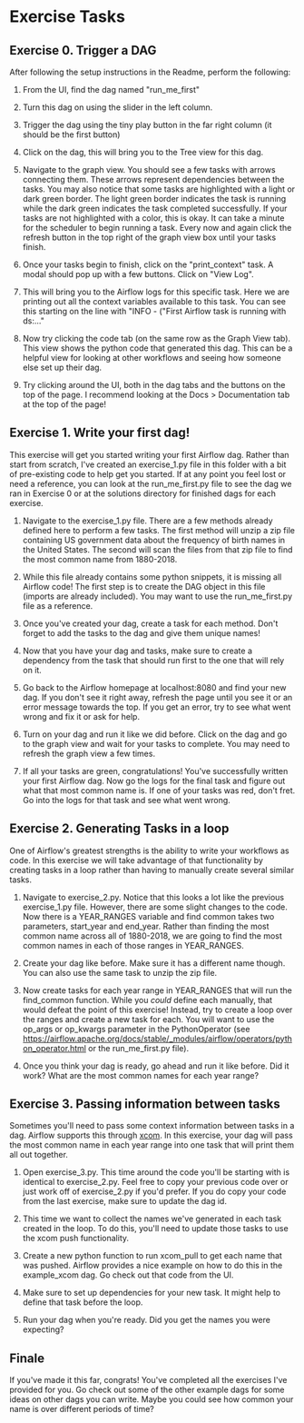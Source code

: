 # Exercise Tasks

## Exercise 0. Trigger a DAG

After following the setup instructions in the Readme, perform the following:

1. From the UI, find the dag named "run_me_first"

2. Turn this dag on using the slider in the left column.

3. Trigger the dag using the tiny play button in the far right column (it should be the first button)

4. Click on the dag, this will bring you to the Tree view for this dag.

5. Navigate to the graph view. You should see a few tasks with arrows connecting them. These arrows represent dependencies between the tasks. You may also notice that some tasks are highlighted with a light or dark green border. The light green border indicates the task is running while the dark green indicates the task completed successfully. If your tasks are not highlighted with a color, this is okay. It can take a minute for the scheduler to begin running a task. Every now and again click the refresh button in the top right of the graph view box until your tasks finish.

6. Once your tasks begin to finish, click on the "print_context" task. A modal should pop up with a few buttons. Click on "View Log".

7. This will bring you to the Airflow logs for this specific task. Here we are printing out all the context variables available to this task. You can see this starting on the line with "INFO - ("First Airflow task is running with ds:..."

8. Now try clicking the code tab (on the same row as the Graph View tab). This view shows the python code that generated this dag. This can be a helpful view for looking at other workflows and seeing how someone else set up their dag.

9. Try clicking around the UI, both in the dag tabs and the buttons on the top of the page. I recommend looking at the Docs > Documentation tab at the top of the page!

## Exercise 1. Write your first dag!

This exercise will get you started writing your first Airflow dag. Rather than start from scratch, I've created an exercise_1.py file in this folder with a bit of pre-existing code to help get you started. If at any point you feel lost or need a reference, you can look at the run_me_first.py file to see the dag we ran in Exercise 0 or at the solutions directory for finished dags for each exercise.

1. Navigate to the exercise_1.py file. There are a few methods already defined here to perform a few tasks. The first method will unzip a zip file containing US government data about the frequency of birth names in the United States. The second will scan the files from that zip file to find the most common name from 1880-2018.

2. While this file already contains some python snippets, it is missing all Airflow code! The first step is to create the DAG object in this file (imports are already included). You may want to use the run_me_first.py file as a reference.

3. Once you've created your dag, create a task for each method. Don't forget to add the tasks to the dag and give them unique names!

4. Now that you have your dag and tasks, make sure to create a dependency from the task that should run first to the one that will rely on it.

5. Go back to the Airflow homepage at localhost:8080 and find your new dag. If you don't see it right away, refresh the page until you see it or an error message towards the top. If you get an error, try to see what went wrong and fix it or ask for help.

6. Turn on your dag and run it like we did before. Click on the dag and go to the graph view and wait for your tasks to complete. You may need to refresh the graph view a few times.

7. If all your tasks are green, congratulations! You've successfully written your first Airflow dag. Now go the logs for the final task and figure out what that most common name is. If one of your tasks was red, don't fret. Go into the logs for that task and see what went wrong.

## Exercise 2. Generating Tasks in a loop

One of Airflow's greatest strengths is the ability to write your workflows as code. In this exercise we will take advantage of that functionality by creating tasks in a loop rather than having to manually create several similar tasks.

1. Navigate to exercise_2.py. Notice that this looks a lot like the previous exercise_1.py file. However, there are some slight changes to the code. Now there is a YEAR_RANGES variable and find common takes two parameters, start_year and end_year. Rather than finding the most common name across all of 1880-2018, we are going to find the most common names in each of those ranges in YEAR_RANGES.

2. Create your dag like before. Make sure it has a different name though. You can also use the same task to unzip the zip file.

3. Now create tasks for each year range in YEAR_RANGES that will run the find_common function. While you _could_ define each manually, that would defeat the point of this exercise! Instead, try to create a loop over the ranges and create a new task for each. You will want to use the op_args or op_kwargs parameter in the PythonOperator (see https://airflow.apache.org/docs/stable/_modules/airflow/operators/python_operator.html or the run_me_first.py file).

4. Once you think your dag is ready, go ahead and run it like before. Did it work? What are the most common names for each year range?

## Exercise 3. Passing information between tasks

Sometimes you'll need to pass some context information between tasks in a dag. Airflow supports this through [xcom](https://airflow.apache.org/docs/stable/concepts.html?highlight=xcom#xcoms). In this exercise, your dag will pass the most common name in each year range into one task that will print them all out together.

1. Open exercise_3.py. This time around the code you'll be starting with is identical to exercise_2.py. Feel free to copy your previous code over or just work off of exercise_2.py if you'd prefer. If you do copy your code from the last exercise, make sure to update the dag id.

2. This time we want to collect the names we've generated in each task created in the loop. To do this, you'll need to update those tasks to use the xcom push functionality.

3. Create a new python function to run xcom_pull to get each name that was pushed. Airflow provides a nice example on how to do this in the example_xcom dag. Go check out that code from the UI.

4. Make sure to set up dependencies for your new task. It might help to define that task before the loop.

5. Run your dag when you're ready. Did you get the names you were expecting?

## Finale

If you've made it this far, congrats! You've completed all the exercises I've provided for you. Go check out some of the other example dags for some ideas on other dags you can write. Maybe you could see how common your name is over different periods of time?